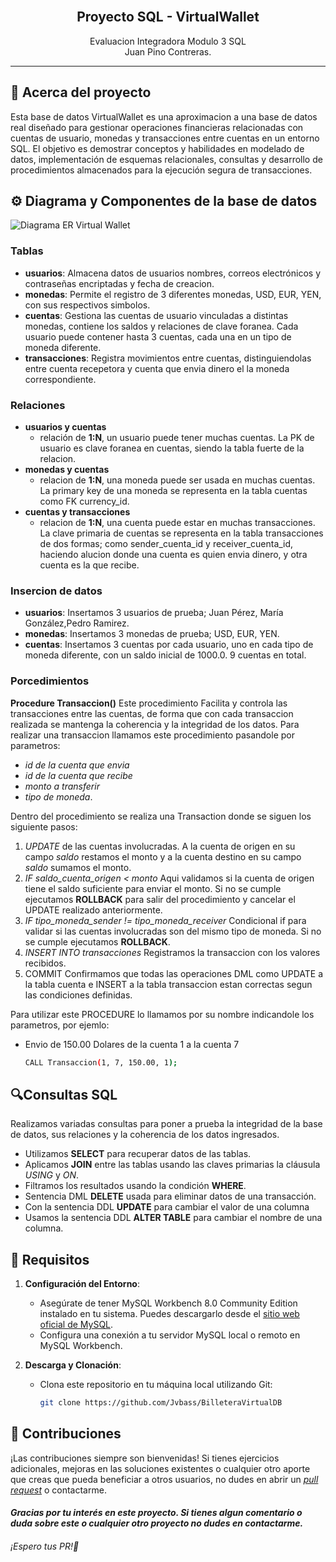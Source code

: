 <div align="center">
  <br>
    <h2><strong>Proyecto SQL - VirtualWallet</strong> </br>  </h2>
    <span>Evaluacion Integradora Modulo 3 SQL</span><br>
    <span>Juan Pino Contreras.</span>
</div>

****
## 📃 Acerca del proyecto

Esta base de datos VirtualWallet es una aproximacion a una base de datos real diseñado para gestionar operaciones financieras relacionadas con cuentas de usuario, monedas y transacciones entre cuentas en un entorno SQL. El objetivo es demostrar conceptos y habilidades en modelado de datos, implementación de esquemas relacionales, consultas y desarrollo de procedimientos almacenados para la ejecución segura de transacciones.


## ⚙️ Diagrama y Componentes de la base de datos
![Diagrama ER Virtual Wallet](./diagramaVirtualWallet)
### **Tablas**
  - **usuarios**: Almacena datos de usuarios nombres, correos electrónicos y contraseñas encriptadas y fecha de creacion.
  - **monedas**: Permite el registro de 3 diferentes monedas, USD, EUR, YEN, con sus respectivos simbolos.
  - **cuentas**: Gestiona las cuentas de usuario vinculadas a distintas monedas, contiene los saldos y relaciones de clave foranea. Cada usuario puede contener hasta 3 cuentas, cada una en un tipo de moneda diferente.
  - **transacciones**: Registra movimientos entre cuentas, distinguiendolas entre cuenta recepetora y cuenta que envia dinero el la moneda correspondiente.

### Relaciones

- **usuarios y cuentas** 
    - relación de __1:N__,  un usuario puede tener muchas cuentas. La PK de usuario es clave foranea en cuentas, siendo la tabla fuerte de la relacion.
- **monedas y cuentas**
    - relacion de __1:N__, una moneda puede ser usada en muchas cuentas. La primary key de una moneda se representa en la tabla cuentas como FK currency_id.
- **cuentas y transacciones**
    - relacion de __1:N__, una cuenta puede estar en muchas transacciones. La clave primaria de cuentas se representa en la tabla transacciones de dos formas; como sender_cuenta_id y receiver_cuenta_id, haciendo alucion donde una cuenta es quien envia dinero, y otra cuenta es la que recibe.

### Insercion de datos
- **usuarios**:  Insertamos 3 usuarios de prueba; Juan Pérez, María González,Pedro Ramirez.
- **monedas**: Insertamos 3 monedas de prueba; USD, EUR, YEN.
- **cuentas**: Insertamos 3 cuentas por cada usuario, uno en cada tipo de moneda diferente, con un saldo inicial de 1000.0. 9 cuentas en total.

### Porcedimientos
__Procedure Transaccion()__
Este procedimiento Facilita y controla las transacciones entre las cuentas, de forma que con cada transaccion realizada se mantenga la coherencia y la integridad de los datos. Para realizar una transaccion llamamos este procedimiento pasandole por parametros:
- _id de la cuenta que envia_
- _id de la cuenta que recibe_
- _monto a transferir_
- _tipo de moneda_.

Dentro del procedimiento se realiza una Transaction donde se siguen los siguiente pasos:
    
1. _UPDATE_ de las cuentas involucradas. A la cuenta de origen en su campo _saldo_ restamos el monto y a la cuenta destino en su campo _saldo_ sumamos el monto.
2. _IF saldo_cuenta_origen < monto_ Aqui validamos si la cuenta de origen tiene el saldo suficiente para enviar el monto. Si no se cumple ejecutamos **ROLLBACK** para salir del procedimiento y cancelar el UPDATE realizado anteriormente.
3. _IF tipo_moneda_sender != tipo_moneda_receiver_ Condicional if para validar si las cuentas involucradas son del mismo tipo de moneda. Si no se cumple ejecutamos **ROLLBACK**.
4. _INSERT INTO transacciones_ Registramos la transaccion con los valores recibidos.
5. COMMIT Confirmamos que todas las operaciones DML como UPDATE a la tabla cuenta e INSERT a la tabla transaccion estan correctas segun las condiciones definidas.

Para utilizar este PROCEDURE lo llamamos por su nombre indicandole los parametros, por ejemlo:
- Envio de 150.00 Dolares de la cuenta 1 a la cuenta 7

    ```bash
    CALL Transaccion(1, 7, 150.00, 1);
    ```

## 🔍Consultas SQL
Realizamos variadas consultas para poner a prueba la integridad de la base de datos, sus relaciones y la coherencia de los datos ingresados. 
- Utilizamos **SELECT** para recuperar datos de las tablas.
- Aplicamos **JOIN** entre las tablas usando las claves primarias la cláusula _USING_ y _ON_.
- Filtramos los resultados usando la condición **WHERE**.
- Sentencia DML **DELETE** usada para eliminar datos de una transacción.
- Con la sentencia DDL **UPDATE** para cambiar el valor de una columna
- Usamos la sentencia DDL **ALTER TABLE** para cambiar el nombre de una columna.


## 🔩 Requisitos

1. **Configuración del Entorno**:
   - Asegúrate de tener MySQL Workbench 8.0 Community Edition instalado en tu sistema. Puedes descargarlo desde el [sitio web oficial de MySQL](https://www.mysql.com/).
   - Configura una conexión a tu servidor MySQL local o remoto en MySQL Workbench.

2. **Descarga y Clonación**:
   - Clona este repositorio en tu máquina local utilizando Git:
     ```bash
     git clone https://github.com/Jvbass/BilleteraVirtualDB
     ```


## 🤝 Contribuciones

¡Las contribuciones siempre son bienvenidas! Si tienes ejercicios adicionales, mejoras en las soluciones existentes o cualquier otro aporte que creas que pueda beneficiar a otros usuarios, no dudes en abrir un [_pull request_](https://github.com/Jvbass/BilleteraVirtualDB/pulls) o contactarme.

#### _Gracias por tu interés en este proyecto. Si tienes algun comentario o duda sobre este o cualquier otro proyecto no dudes en contactarme._
###### ¡Espero tus _PR_!👋